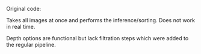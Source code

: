 Original code:

Takes all images at once and performs the inference/sorting. 
Does not work in real time.

Depth options are functional but lack filtration steps which were added to the regular pipeline.  
